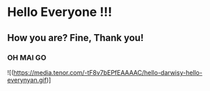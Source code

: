 # Hello Everyone !!!
## How you are? Fine, Thank you!
### OH MAI GO
![(https://media.tenor.com/-tF8v7bEPfEAAAAC/hello-darwisy-hello-everynyan.gif)]
